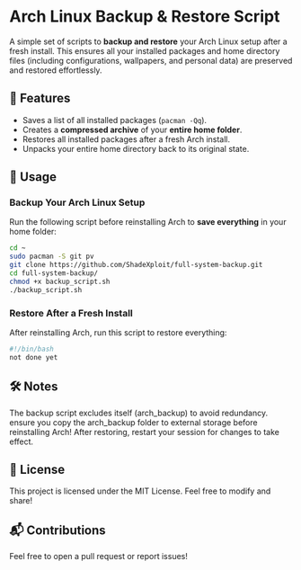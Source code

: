 # Arch Linux Backup & Restore Script

A simple set of scripts to **backup and restore** your Arch Linux setup after a fresh install. This ensures all your installed packages and home directory files (including configurations, wallpapers, and personal data) are preserved and restored effortlessly.

## 📜 Features
- Saves a list of all installed packages (`pacman -Qq`).
- Creates a **compressed archive** of your **entire home folder**.
- Restores all installed packages after a fresh Arch install.
- Unpacks your entire home directory back to its original state.

## 🚀 Usage

### **Backup Your Arch Linux Setup**
Run the following script before reinstalling Arch to **save everything** in your home folder:

```bash
cd ~
sudo pacman -S git pv
git clone https://github.com/ShadeXploit/full-system-backup.git
cd full-system-backup/
chmod +x backup_script.sh
./backup_script.sh
```

### **Restore After a Fresh Install**

After reinstalling Arch, run this script to restore everything:

```bash
#!/bin/bash
not done yet
```

## 🛠️ Notes

The backup script excludes itself (arch_backup) to avoid redundancy.
ensure you copy the arch_backup folder to external storage before reinstalling Arch!
After restoring, restart your session for changes to take effect.

## 📜 License

This project is licensed under the MIT License. Feel free to modify and share!

## 📬 Contributions

Feel free to open a pull request or report issues!
